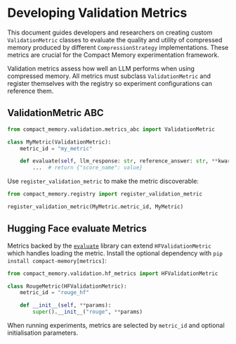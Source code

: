 # Developing Validation Metrics

This document guides developers and researchers on creating custom `ValidationMetric` classes to evaluate the quality and utility of compressed memory produced by different `CompressionStrategy` implementations. These metrics are crucial for the Compact Memory experimentation framework.

Validation metrics assess how well an LLM performs when using compressed memory.
All metrics must subclass `ValidationMetric` and register themselves with the
registry so experiment configurations can reference them.

## ValidationMetric ABC

```python
from compact_memory.validation.metrics_abc import ValidationMetric

class MyMetric(ValidationMetric):
    metric_id = "my_metric"

    def evaluate(self, llm_response: str, reference_answer: str, **kwargs):
        ...  # return {"score_name": value}
```

Use `register_validation_metric` to make the metric discoverable:

```python
from compact_memory.registry import register_validation_metric

register_validation_metric(MyMetric.metric_id, MyMetric)
```

## Hugging Face evaluate Metrics

Metrics backed by the [`evaluate`](https://github.com/huggingface/evaluate)
library can extend `HFValidationMetric` which handles loading the metric.
Install the optional dependency with `pip install compact-memory[metrics]`:

```python
from compact_memory.validation.hf_metrics import HFValidationMetric

class RougeMetric(HFValidationMetric):
    metric_id = "rouge_hf"

    def __init__(self, **params):
        super().__init__("rouge", **params)
```

When running experiments, metrics are selected by `metric_id` and optional
initialisation parameters.
